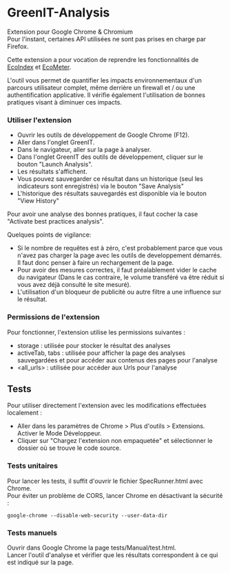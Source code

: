 # GreenIT-Analysis 

Extension pour Google Chrome & Chromium   
Pour l'instant, certaines API utilisées ne sont pas prises en charge par Firefox. 

Cette extension a pour vocation de reprendre les fonctionnalités de [EcoIndex](http://www.ecoindex.fr/) et [EcoMeter](http://www.ecometer.org/).

L'outil vous permet de quantifier les impacts environnementaux d'un parcours utilisateur complet, même derrière un firewall et / ou une authentification applicative. Il vérifie également l'utilisation de bonnes pratiques visant à diminuer ces impacts.


### Utiliser l'extension
* Ouvrir les outils de développement de Google Chrome (F12).   
* Aller dans l'onglet GreenIT.   
* Dans le navigateur, aller sur la page à analyser.
* Dans l'onglet GreenIT des outils de développement, cliquer sur le bouton "Launch Analysis".
* Les résultats s'affichent.
* Vous pouvez sauvegarder ce résultat dans un historique (seul les indicateurs sont enregistrés) via le bouton "Save Analysis"
* L'historique des résultats sauvegardés est disponible via le bouton "View History"

Pour avoir une analyse des bonnes pratiques, il faut cocher la case "Activate best practices analysis".


Quelques points de vigilance: 

* Si le nombre de requêtes est à zéro, c'est probablement parce que vous n'avez pas charger la page avec les outils de developpement démarrés. Il faut donc penser à faire un rechargement de la page.
* Pour avoir des mesures correctes, il faut préalablement vider le cache du navigateur (Dans le cas contraire, le volume transféré va être réduit si vous avez déjà consulté le site mesuré).
* L'utilisation d'un bloqueur de publicité ou autre filtre a une influence sur le résultat.


### Permissions de l'extension 

Pour fonctionner, l'extension utilise les permissions suivantes : 
* storage : utilisée pour stocker le résultat des analyses 
* activeTab, tabs : utilisée pour afficher la page des analyses sauvegardées et pour accéder aux contenus des pages pour l'analyse 
* <all_urls> : utilisée pour accéder aux Urls pour l'analyse

## Tests
Pour utiliser directement l'extension avec les modifications effectuées localement :   
* Aller dans les paramètres de Chrome > Plus d'outils > Extensions. Activer le Mode Développeur. 
* Cliquer sur "Chargez l'extension non empaquetée" et sélectionner le dossier où se trouve le code source. 


### Tests unitaires
Pour lancer les tests, il suffit d'ouvrir le fichier SpecRunner.html avec Chrome.   
Pour éviter un problème de CORS, lancer Chrome en désactivant la sécurité :   

```
google-chrome --disable-web-security --user-data-dir
```

### Tests manuels
Ouvrir dans Google Chrome la page tests/Manual/test.html.   
Lancer l'outil d'analyse et vérifier que les résultats correspondent à ce qui est indiqué sur la page.   


